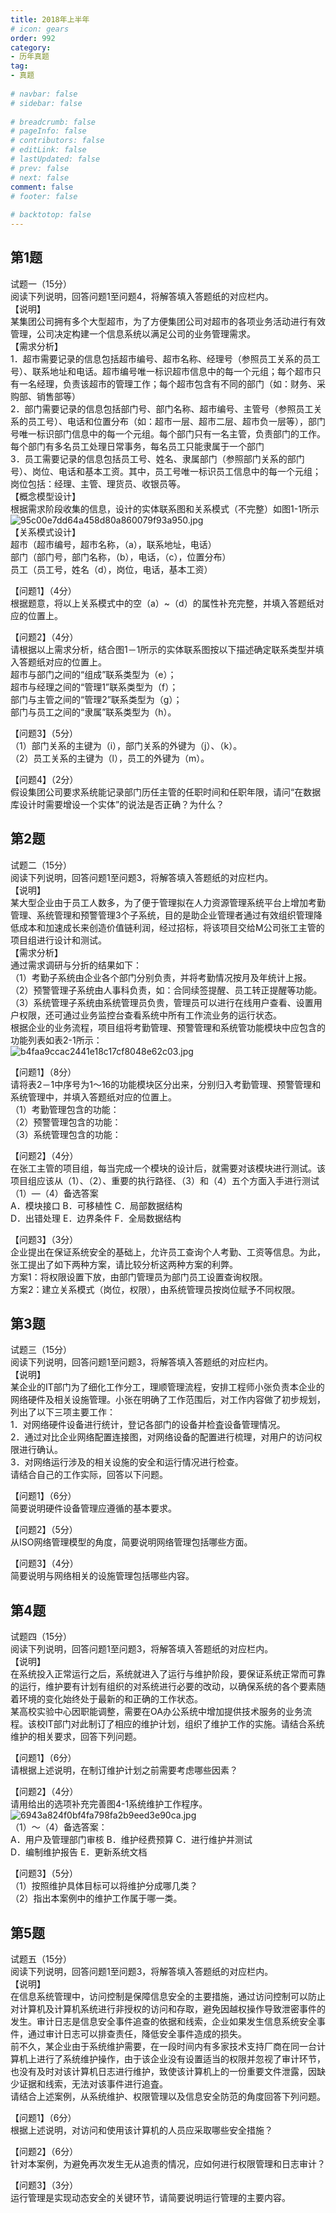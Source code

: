 ```yaml
---  
title: 2018年上半年  
# icon: gears  
order: 992  
category:  
- 历年真题  
tag:  
- 真题  
  
# navbar: false  
# sidebar: false  
  
# breadcrumb: false  
# pageInfo: false  
# contributors: false  
# editLink: false  
# lastUpdated: false  
# prev: false  
# next: false  
comment: false  
# footer: false  
  
# backtotop: false  
---  
```

## 第1题 ##

试题一（15分）  
阅读下列说明，回答问题1至问题4，将解答填入答题纸的对应栏内。  
【说明】  
某集团公司拥有多个大型超市，为了方便集团公司对超市的各项业务活动进行有效管理，公司决定构建一个信息系统以满足公司的业务管理需求。  
【需求分析】  
1．超市需要记录的信息包括超市编号、超市名称、经理号（参照员工关系的员工号）、联系地址和电话。超市编号唯一标识超市信息中的每一个元组；每个超市只有一名经理，负责该超市的管理工作；每个超市包含有不同的部门（如：财务、采购部、销售部等）  
2．部门需要记录的信息包括部门号、部门名称、超市编号、主管号（参照员工关系的员工号）、电话和位置分布（如：超市一层、超市二层、超市负一层等），部门号唯一标识部门信息中的每一个元组。每个部门只有一名主管，负责部门的工作。每个部门有多名员工处理日常事务，每名员工只能隶属于一个部门  
3．员工需要记录的信息包括员工号、姓名、隶属部门（参照部门关系的部门号）、岗位、电话和基本工资。其中，员工号唯一标识员工信息中的每一个元组；岗位包括：经理、主管、理货员、收银员等。  
【概念模型设计】  
根据需求阶段收集的信息，设计的实体联系图和关系模式（不完整）如图1-1所示  
![95c00e7dd64a458d80a860079f93a950.jpg][]  
【关系模式设计】  
超市（超市编号，超市名称，（a），联系地址，电话）  
部门（部门号，部门名称，（b），电话，（c），位置分布）  
员工（员工号，姓名（d），岗位，电话，基本工资）  
  
【问题1】（4分）  
根据题意，将以上关系模式中的空（a）~（d）的属性补充完整，并填入答题纸对应的位置上。  
  
【问题2】（4分）  
请根据以上需求分析，结合图1－1所示的实体联系图按以下描述确定联系类型并填入答题纸对应的位置上。  
超市与部门之间的“组成”联系类型为（e）；  
超市与经理之间的“管理1”联系类型为（f）；  
部门与主管之间的“管理2”联系类型为（g）；  
部门与员工之间的“隶属”联系类型为（h）。  
  
【问题3】（5分）  
（1）部门关系的主键为（i），部门关系的外键为（j）、（k）。  
（2）员工关系的主键为（l），员工的外键为（m）。  
  
【问题4】（2分）  
假设集团公司要求系统能记录部门历任主管的任职时间和任职年限，请问“在数据库设计时需要增设一个实体”的说法是否正确？为什么？  


## 第2题 ##

试题二（15分）  
阅读下列说明，回答问题1至问题3，将解答填入答题纸的对应栏内。  
【说明】  
某大型企业由于员工人数多，为了便于管理拟在人力资源管理系统平台上增加考勤管理、系统管理和预警管理3个子系统，目的是助企业管理者通过有效组织管理降低成本和加速成长来创造价值链利润，经过招标，将该项目交给M公司张工主管的项目组进行设计和测试。  
【需求分析】  
通过需求调研与分折的结果如下：  
（1）考勤子系统由企业各个部门分别负责，并将考勤情况按月及年统计上报。  
（2）预警管理子系统由人事科负责，如：合同续签提醒、员工转正提醒等功能。  
（3）系统管理子系统由系统管理员负贵，管理员可以进行在线用户查看、设置用户权限，还可通过业务监控台查看系统中所有工作流业务的运行状态。  
根据企业的业务流程，项目组将考勤管理、预警管理和系统管功能模块中应包含的功能列表如表2-1所示：  
![b4faa9ccac2441e18c17cf8048e62c03.jpg][]  
  
【问题1】（8分）  
请将表2－1中序号为1～16的功能模块区分出来，分别归入考勤管理、预警管理和系统管理中，并填入答题纸对应的位置上。  
（1）考勤管理包含的功能：  
（2）预警管理包含的功能：  
（3）系统管理包含的功能：  
  
【问题2】（4分）  
在张工主管的项目组，每当完成一个模块的设计后，就需要对该模块进行测试。该项目组应该从（1）、（2）、重要的执行路径、（3）和（4）五个方面入手进行测试  
（1）—（4）备选答案  
A．模块接口 B．可移植性 C．局部数据结构  
D．出错处理 E．边界条件 F．全局数据结构  
  
【问题3】（3分）  
企业提出在保证系统安全的基础上，允许员工查询个人考勤、工资等信息。为此，张工提出了如下两种方案，请比较分析这两种方案的利弊。  
方案1：将权限设置下放，由部门管理员为部门员工设置查询权限。  
方案2：建立关系模式（岗位，权限），由系统管理员按岗位赋予不同权限。  


## 第3题 ##

试题三（15分）  
阅读下列说明，回答问题1至问题3，将解答填入答题纸的对应栏内。  
【说明】  
某企业的IT部门为了细化工作分工，理顺管理流程，安排工程师小张负责本企业的网络硬件及相关设施管理。小张在明确了工作范围后，对工作内容做了初步规划，列出了以下三项主要工作：  
1．对网络硬件设备进行统计，登记各部门的设备并检査设备管理情况。  
2．通过对比企业网络配置连接图，对网络设备的配置进行梳理，对用户的访问权限进行确认。  
3．对网络运行涉及的相关设施的安全和运行情况进行检查。  
请结合自己的工作实际，回答以下问题。  
  
【问题1】（6分）  
简要说明硬件设备管理应遵循的基本要求。  
  
【问题2】（5分）  
从ISO网络管理模型的角度，简要说明网络管理包括哪些方面。  
  
【问题3】（4分）  
简要说明与网络相关的设施管理包括哪些内容。  


## 第4题 ##

试题四（15分）  
阅读下列说明，回答问题1至问题3，将解答填入答题纸的对应栏内。  
【说明】  
在系统投入正常运行之后，系统就进入了运行与维护阶段，要保证系统正常而可靠的运行，维护要有计划有组织的对系统进行必要的改动，以确保系统的各个要素随着环境的变化始终处于最新的和正确的工作状态。  
某高校实验中心因职能调整，需要在OA办公系统中增加提供技术服务的业务流程。该校IT部门对此制订了相应的维护计划，组织了维护工作的实施。请结合系统维护的相关要求，回答下列问题。  
  
【问题1】（6分）  
请根据上述说明，在制订维护计划之前需要考虑哪些因素？  
  
【问题2】（4分）  
请用给出的选项补充完善图4-1系统维护工作程序。  
![6943a824f0bf4fa798fa2b9eed3e90ca.jpg][]  
（1）～（4）备选答案：  
A．用户及管理部门审核 B．维护经费预算 C．进行维护并测试  
D．编制维护报告 E．更新系统文档  
  
【问题3】（5分）  
（1）按照维护具体目标可以将维护分成哪几类？  
（2）指出本案例中的维护工作属于哪一类。  


## 第5题 ##

试题五（15分）  
阅读下列说明，回答问题1至问题3，将解答填入答题纸的对应栏内。  
【说明】  
在信息系统管理中，访问控制是保障信息安全的主要措施，通过访问控制可以防止对计算机及计算机系统进行非授权的访问和存取，避免因越权操作导致泄密事件的发生。审计日志是信息安全事件追查的依据和线索，企业如果发生信息系统安全事件，通过审计日志可以排查责任，降低安全事件造成的损失。  
前不久，某企业由于系统维护需要，在一段时间内有多家技术支持厂商在同一台计算机上进行了系统维护操作，由于该企业没有设置适当的权限并忽视了审计环节，也没有及时对该计算机日志进行维护，致使该计算机上的一份重要文件泄露，因缺少证据和线索，无法对该事件进行追査。  
请结合上述案例，从系统维护、权限管理以及信息安全防范的角度回答下列问题。  
  
【问题1】（6分）  
根据上述说明，对访问和使用该计算机的人员应采取哪些安全措施？  
  
【问题2】（6分）  
针对本案例，为避免再次发生无从追责的情况，应如何进行权限管理和日志审计？  
  
【问题3】（3分）  
运行管理是实现动态安全的关键环节，请简要说明运行管理的主要内容。  



[95c00e7dd64a458d80a860079f93a950.jpg]: https://www.xkxxkx.cn/file/exam/software/信息系统管理工程师/案例/第1题/95c00e7dd64a458d80a860079f93a950.jpg
[b4faa9ccac2441e18c17cf8048e62c03.jpg]: https://www.xkxxkx.cn/file/exam/software/信息系统管理工程师/案例/第2题/b4faa9ccac2441e18c17cf8048e62c03.jpg
[6943a824f0bf4fa798fa2b9eed3e90ca.jpg]: https://www.xkxxkx.cn/file/exam/software/信息系统管理工程师/案例/第4题/6943a824f0bf4fa798fa2b9eed3e90ca.jpg
